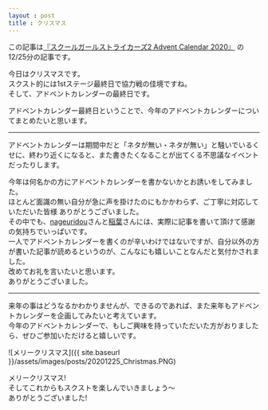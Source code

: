 ```yaml
---
layout : post
title : クリスマス
---
```


この記事は[『スクールガールストライカーズ2 Advent Calendar 2020』](https://adventar.org/calendars/5395) の12/25分の記事です。

今日はクリスマスです。  
スクスト的には1stステージ最終日で協力戦の佳境ですね。  
そして、アドベントカレンダーの最終日です。

アドベントカレンダー最終日ということで、今年のアドベントカレンダーについてまとめたいと思います。

---

アドベントカレンダーは期間中だと「ネタが無い・ネタが無い」と騒いでいるくせに、終わり近くになると、また書きたくなることが出てくる不思議なイベントだったりします。

今年は何名かの方にアドベントカレンダーを書かないかとお誘いをしてみました。  
ほとんど面識の無い自分が急に声を掛けたのにもかかわらず、ご丁寧に対応していただいた皆様 ありがとうございました。  
その中でも、[nageuridou](https://twitter.com/nageuridou)さんと[稲葉](https://twitter.com/eps_r)さんには、実際に記事を書いて頂けて感謝の気持ちでいっぱいです。  
一人でアドベントカレンダーを書くのが辛いわけではないですが、自分以外の方が書いた記事が読めるというのが、こんなにも嬉しいことなんだと気付かされました。  
改めてお礼を言いたいと思います。  
ありがとうございました。

---

来年の事はどうなるかわかりませんが、できるのであれば、また来年もアドベントカレンダーを企画してみたいと考えています。  
今年のアドベントカレンダーで、もしご興味を持っていただいた方がおりましたら、ぜひご参加いただけると嬉しいです。

![メリークリスマス]({{ site.baseurl }}/assets/images/posts/20201225_Christmas.PNG)

メリークリスマス!  
そしてこれからもスクストを楽しんでいきましょう～  
ありがとうございました!

